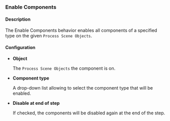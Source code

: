 ### Enable Components

#### Description

The Enable Components behavior enables all components of a specified type on the given `Process Scene Objects`.

#### Configuration

- **Object**

  The `Process Scene Objects` the component is on.

- **Component type**

  A drop-down list allowing to select the component type that will be enabled.

- **Disable at end of step**

  If checked, the components will be disabled again at the end of the step.
